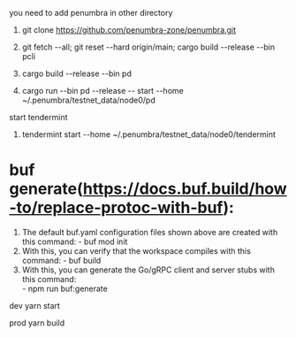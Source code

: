 you need to add penumbra in other directory

1.  git clone https://github.com/penumbra-zone/penumbra.git

2.  git fetch --all; git reset --hard origin/main; cargo build --release --bin pcli

3.  cargo build --release --bin pd  

4. cargo run --bin pd --release -- start --home ~/.penumbra/testnet_data/node0/pd 

start tendermint

1. tendermint start --home ~/.penumbra/testnet_data/node0/tendermint

# buf generate(https://docs.buf.build/how-to/replace-protoc-with-buf):
  1. The default buf.yaml configuration files shown above are created with this command: 
    - buf mod init
  2.  With this, you can verify that the workspace compiles with this command:
    - buf build
  3. With this, you can generate the Go/gRPC client and server stubs with this command:  
    - npm run buf:generate 


dev
yarn start

prod 
yarn build